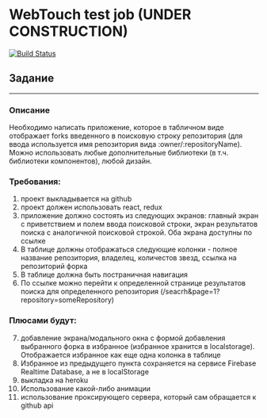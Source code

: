 # WebTouch test job (UNDER CONSTRUCTION)

[![Build Status](https://travis-ci.com/1ike/test-task-wt.svg?branch=master)](https://travis-ci.com/1ike/test-task-wt)

## Задание

---

### Описание

Необходимо написать приложение, которое в табличном виде отображает forks введенного в поисковую строку репозитория (для ввода используется имя репозитория вида :owner/:repositoryName). Можно использовать любые дополнительные библиотеки (в т.ч. библиотеки компонентов), любой дизайн.

### Требования:

1. проект выкладывается на github
2. проект должен использовать react, redux
3. приложение должно состоять из следующих экранов: главный экран с приветствием и полем ввода поисковой строки, экран результатов поиска с аналогичной поисковой строкой. Оба экрана доступны по ссылке
4. В таблице должны отображаться следующие колонки - полное название репозитория, владелец, количестов звезд, ссылка на репозиторий форка
5. В таблице должна быть постраничная навигация
6. По ссылке можно перейти к определенной странице результатов поиска для определенного репозитория (/seacrh&page=1?repository=someRepository)

### Плюсами будут:

7. добавление экрана/модального окна с формой добавления выбранного форка в избранное (избранное хранится в localstorage). Отображается избранное как еще одна колонка в таблице
8. Избранное из предыдущего пункта сохраняется на сервисе Firebase Realtime Database, а не в localStorage
9. выкладка на heroku
10. Использование какой-либо анимации
11. использование проксирующего сервера, который сам обращается к github api
